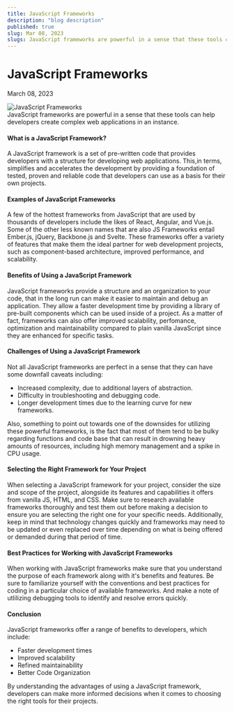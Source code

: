 ```yaml
---
title: JavaScript Frameworks
description: "blog description"
published: true
slug: Mar 08, 2023
slugs: JavaScript frameworks are powerful in a sense that these tools can help developers create complex web applications in an instance.
---
```


# JavaScript Frameworks

March 08, 2023

<img src="https://firebasestorage.googleapis.com/v0/b/techblog-e0db2.appspot.com/o/1_PNlbgb05IwSxOhAz0aA2rg_wx02bt.png?alt=media&token=b4a0fd9d-9c36-4a88-8ad2-c2c1129a2937" alt="JavaScript Frameworks" />
<br />
JavaScript frameworks are powerful in a sense that these tools can help developers create complex web applications in an instance.

#### What is a JavaScript Framework?

A JavaScript framework is a set of pre-written code that provides developers with a structure for developing web applications. This,in terms, simplifies and accelerates the development by providing a foundation of tested, proven and reliable code that developers can use as a basis for their own projects.

#### Examples of JavaScript Frameworks

A few of the hottest frameworks from JavaScript that are used by thousands of developers include the likes of React, Angular, and Vue.js. Some of the other less known names that are also JS Frameworks entail Ember.js, jQuery, Backbone.js and Svelte. These frameworks offer a variety of features that make them the ideal partner for web development projects, such as component-based architecture, improved performance, and scalability.

#### Benefits of Using a JavaScript Framework

JavaScript frameworks provide a structure and an organization to your code, that in the long run can make it easier to maintain and debug an application. They allow a faster development time by providing a library of pre-built components which can be used inside of a project. As a matter of fact, frameworks can also offer improved scalability, perfomance, optimization and maintainability compared to plain vanilla JavaScript since they are enhanced for specific tasks.

#### Challenges of Using a JavaScript Framework

Not all JavaScript frameworks are perfect in a sense that they can have some downfall caveats including:

<ul>
<li>Increased complexity, due to additional layers of abstraction.</li>
<li>Difficulty in troubleshooting and debugging code.</li>
<li>Longer development times due to the learning curve for new frameworks.</li>
</ul>

Also, something to point out towards one of the downsides for utilizing these powerful frameworks, is the fact that most of them tend to be bulky regarding functions and code base that can result in drowning heavy amounts of resources, including high memory management and a spike in CPU usage.

#### Selecting the Right Framework for Your Project

When selecting a JavaScript framework for your project, consider the size and scope of the project, alongside its features and capabilities it offers from vanilla JS, HTML, and CSS. Make sure to research available frameworks thoroughly and test them out before making a decision to ensure you are selecting the right one for your specific needs. Additionally, keep in mind that technology changes quickly and frameworks may need to be updated or even replaced over time depending on what is being offered or demanded during that period of time.

#### Best Practices for Working with JavaScript Frameworks

When working with JavaScript frameworks make sure that you understand the purpose of each framework along with it's benefits and features. Be sure to familiarize yourself with the conventions and best practices for coding in a particular choice of available frameworks. And make a note of utlilizing debugging tools to identify and resolve errors quickly.

#### Conclusion

JavaScript frameworks offer a range of benefits to developers, which include:

<ul>
<li>Faster development times</li>
<li>Improved scalability</li>
<li>Refined maintainability</li>
<li>Better Code Organization</li>
</ul>

By understanding the advantages of using a JavaScript framework, developers can make more informed decisions when it comes to choosing the right tools for their projects.
